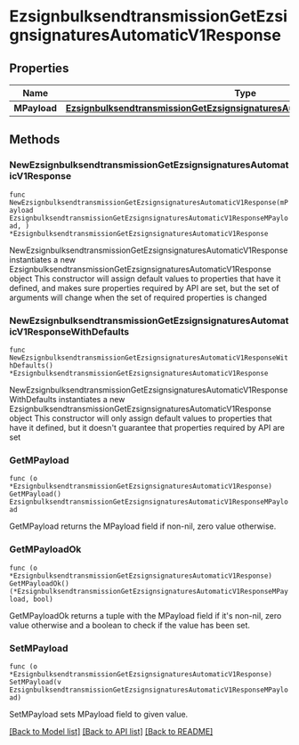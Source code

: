 # EzsignbulksendtransmissionGetEzsignsignaturesAutomaticV1Response

## Properties

Name | Type | Description | Notes
------------ | ------------- | ------------- | -------------
**MPayload** | [**EzsignbulksendtransmissionGetEzsignsignaturesAutomaticV1ResponseMPayload**](EzsignbulksendtransmissionGetEzsignsignaturesAutomaticV1ResponseMPayload.md) |  | 

## Methods

### NewEzsignbulksendtransmissionGetEzsignsignaturesAutomaticV1Response

`func NewEzsignbulksendtransmissionGetEzsignsignaturesAutomaticV1Response(mPayload EzsignbulksendtransmissionGetEzsignsignaturesAutomaticV1ResponseMPayload, ) *EzsignbulksendtransmissionGetEzsignsignaturesAutomaticV1Response`

NewEzsignbulksendtransmissionGetEzsignsignaturesAutomaticV1Response instantiates a new EzsignbulksendtransmissionGetEzsignsignaturesAutomaticV1Response object
This constructor will assign default values to properties that have it defined,
and makes sure properties required by API are set, but the set of arguments
will change when the set of required properties is changed

### NewEzsignbulksendtransmissionGetEzsignsignaturesAutomaticV1ResponseWithDefaults

`func NewEzsignbulksendtransmissionGetEzsignsignaturesAutomaticV1ResponseWithDefaults() *EzsignbulksendtransmissionGetEzsignsignaturesAutomaticV1Response`

NewEzsignbulksendtransmissionGetEzsignsignaturesAutomaticV1ResponseWithDefaults instantiates a new EzsignbulksendtransmissionGetEzsignsignaturesAutomaticV1Response object
This constructor will only assign default values to properties that have it defined,
but it doesn't guarantee that properties required by API are set

### GetMPayload

`func (o *EzsignbulksendtransmissionGetEzsignsignaturesAutomaticV1Response) GetMPayload() EzsignbulksendtransmissionGetEzsignsignaturesAutomaticV1ResponseMPayload`

GetMPayload returns the MPayload field if non-nil, zero value otherwise.

### GetMPayloadOk

`func (o *EzsignbulksendtransmissionGetEzsignsignaturesAutomaticV1Response) GetMPayloadOk() (*EzsignbulksendtransmissionGetEzsignsignaturesAutomaticV1ResponseMPayload, bool)`

GetMPayloadOk returns a tuple with the MPayload field if it's non-nil, zero value otherwise
and a boolean to check if the value has been set.

### SetMPayload

`func (o *EzsignbulksendtransmissionGetEzsignsignaturesAutomaticV1Response) SetMPayload(v EzsignbulksendtransmissionGetEzsignsignaturesAutomaticV1ResponseMPayload)`

SetMPayload sets MPayload field to given value.



[[Back to Model list]](../README.md#documentation-for-models) [[Back to API list]](../README.md#documentation-for-api-endpoints) [[Back to README]](../README.md)


